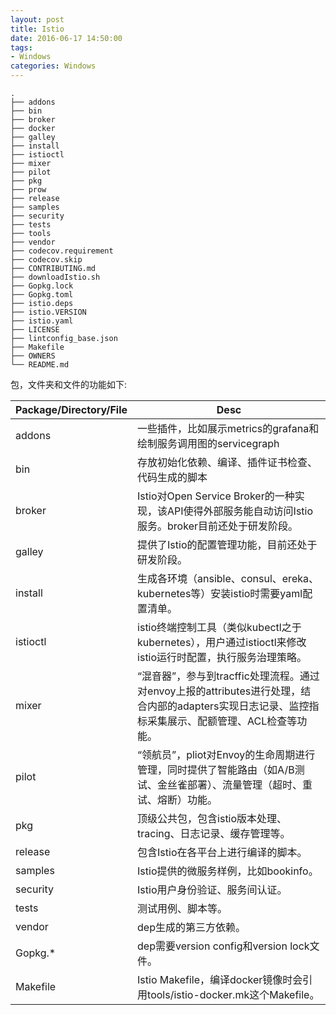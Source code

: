 ```yaml
---
layout: post
title: Istio
date: 2016-06-17 14:50:00
tags:
- Windows
categories: Windows
---
```





```text
.
├── addons                                   
├── bin
├── broker
├── docker
├── galley
├── install
├── istioctl
├── mixer
├── pilot
├── pkg
├── prow
├── release
├── samples
├── security
├── tests
├── tools
├── vendor
├── codecov.requirement
├── codecov.skip
├── CONTRIBUTING.md
├── downloadIstio.sh
├── Gopkg.lock
├── Gopkg.toml
├── istio.deps
├── istio.VERSION
├── istio.yaml
├── LICENSE
├── lintconfig_base.json
├── Makefile
├── OWNERS
└── README.md
```

包，文件夹和文件的功能如下:

| Package/Directory/File          |                                     Desc                                           |
| ------------------------------- | ---------------------------------------------------------------------------------- |
| addons                          | 一些插件，比如展示metrics的grafana和绘制服务调用图的servicegraph                       |
| bin                            	| 存放初始化依赖、编译、插件证书检查、代码生成的脚本                                      |
| broker                          |	Istio对Open Service Broker的一种实现，该API使得外部服务能自动访问Istio服务。broker目前还处于研发阶段。 |
| galley                          |	提供了Istio的配置管理功能，目前还处于研发阶段。                                         |
| install                         |	生成各环境（ansible、consul、ereka、kubernetes等）安装istio时需要yaml配置清单。         |
| istioctl	                      | istio终端控制工具（类似kubectl之于kubernetes），用户通过istioctl来修改istio运行时配置，执行服务治理策略。 |
| mixer                           |	“混音器”，参与到tracffic处理流程。通过对envoy上报的attributes进行处理，结合内部的adapters实现日志记录、监控指标采集展示、配额管理、ACL检查等功能。  |
| pilot                           |	“领航员”，pliot对Envoy的生命周期进行管理，同时提供了智能路由（如A/B测试、金丝雀部署）、流量管理（超时、重试、熔断）功能。    |
| pkg                             |	顶级公共包，包含istio版本处理、tracing、日志记录、缓存管理等。                            |
| release                         |	包含Istio在各平台上进行编译的脚本。                                                     |
| samples                         |	Istio提供的微服务样例，比如bookinfo。                                                   |
| security                        |     	Istio用户身份验证、服务间认证。                 |
| tests	                          | 测试用例、脚本等。    |
| vendor                          |	dep生成的第三方依赖。     |
| Gopkg.*	                        | dep需要version config和version lock文件。     |
| Makefile                        |	Istio Makefile，编译docker镜像时会引用tools/istio-docker.mk这个Makefile。    |

